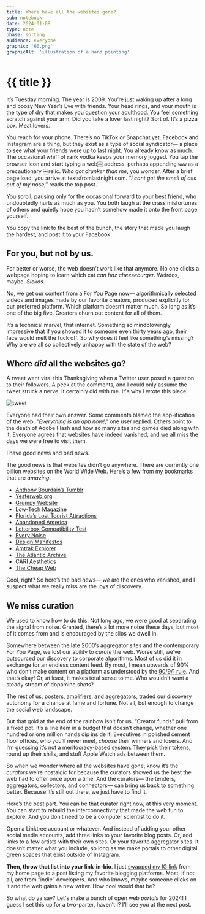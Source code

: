 ```yaml
---
title: Where have all the websites gone?
sub: notebook
date: 2024-01-08
type: note
phase: sorting
audience: everyone
graphic: '60.png'
graphicAlt: 'illustration of a hand pointing'
---
```

# {{ title }}

It’s Tuesday morning. The year is 2009. You’re just waking up after a long and boozy New Year’s Eve with friends. Your head rings, and your mouth is the type of dry that makes you question your adulthood. You feel something scratch against your arm. Did you take a lover last night? Sort of. It’s a pizza box. Meat lovers. 

You reach for your phone. There’s no TikTok or Snapchat yet. Facebook and Instagram are a thing, but they exist as a type of social syndicator— a place to see what your friends were up to last night. You already know as much. The occasional whiff of rank vodka keeps your memory jogged. You tap the browser icon and start typing a web￼ address, perhaps appending `www` as a precautionary ￼relic. *Who got drunker than me*, you wonder. After a brief page load, you arrive at textsfromlastnight\.com. “*I cant get the smell of ass out of my nose*,” reads the top post. 

You scroll, pausing only for the occasional forward to your best friend, who undoubtedly hurts as much as you. You both laugh at the crass misfortunes of others and quietly hope you hadn’t somehow made it onto the front page yourself. 

You copy the link to the best of the bunch, the story that made you laugh the hardest, and post it to your Facebook. 

## For you, but not by us.

For better or worse, the web doesn’t work like that anymore. No one clicks a webpage hoping to learn which cat *can haz cheeseburger*. Weirdos, maybe. *Sickos*. 

No, we get our content from a For You Page now— algorithmically selected videos and images made by our favorite creators, produced explicitly for our preferred platform. Which platform doesn’t matter much. So long as it’s one of the big five. Creators churn out content for all of them. 

It’s a technical marvel, that internet. Something so mindblowingly impressive that if you showed it to someone even thirty years ago, their face would melt the fuck off. So why does it feel like something’s missing? Why are we all so collectively unhappy with the state of the web? 

## Where *did* all the websites go? 

A tweet went viral this Thanksgiving when a Twitter user posed a question to their followers. A peek at the comments, and I could only assume the tweet struck a nerve. It certainly did with me. It's why I wrote this piece. 

![tweet](https://fromjason.xyz/img/image-wheredidallthewebsitesgo.jpg)

Everyone had their own answer. Some comments blamed the app-ification of the web. "*Everything is an app now!*," one user replied. Others point to the death of Adobe Flash and how so many sites and games died along with it. Everyone agrees that websites have indeed vanished, and we all miss the days we were free to visit them. 

I have good news and bad news.

The good news is that websites didn’t go anywhere. There are currently one billion websites on the World Wide Web. Here’s a few from my bookmarks that are *amazing*.

- [Anthony Bourdain’s Tumblr](https://anthonybourdain.tumblr.com)
- [Yesterweb.org](https://yesterweb.org/)
- [Grumpy Website](https://grumpy.website/)
- [Low-Tech Magazine](https://solar.lowtechmagazine.com/)
- [Florida’s Lost Tourist Attractions](http://www.lostparks.com/)
- [Abandoned America](https://www.abandonedamerica.us/abandoned-theaters)
- [Letterbox Compatibility Test](https://letterboxd.tools/Film_taste_compatibility_test)
- [Every Noise](https://everynoise.com/)
- [Design Manifestos](https://designmanifestos.org/)
- [Amtrak Explorer](https://amtrakexplorer.com/)
- [The Atlantic Archive](https://www.theatlantic.com/archive/)
- [CARI Aesthetics](https://cari.institute/aesthetics)
- [The Cheap Web](https://potato.cheap/)

Cool, right? So here’s the bad news— *we* are the ones who vanished, and I suspect what we really miss are the joys of discovery. 

## We miss curation

We used to know how to do this. Not long ago, we were good at separating the signal from noise. Granted, there’s a lot more noise these days, but most of it comes from and is encouraged by the silos we dwell in.

Somewhere between the late 2000’s aggregator sites and the contemporary For You Page, we lost our ability to *curate* the web. Worse still, we’ve outsourced our discovery to corporate algorithms. Most of us did it in exchange for an endless content feed. By most, I mean upwards of 90% who don’t make content on a platform as understood by the [90/9/1 rule](https://en.wikipedia.org/wiki/1%25_rule). And that’s okay! Or, at least, it makes total sense to me. Who wouldn’t want a steady stream of dopamine shots?

The rest of us, [posters, amplifiers, and aggregators](https://www.fromjason.xyz/p/notebook/how-do-we-stop-meta-in-2024-we-fix-the-information-loop/), traded our discovery autonomy for a chance at fame and fortune. Not all, but enough to change the social web landscape. 

But that gold at the end of the rainbow isn’t for us. “Creator funds” pull from a fixed pot. It’s a line item in a budget that doesn’t change, whether one hundred or one million hands dip inside it. Executives in polished cement floor offices, who you’ll never meet, *choose* their winners and losers. And I’m guessing it’s not a meritocracy-based system. They pick their tokens, round up their shills, and stuff Apple Watch ads between them.

So when we wonder where all the websites have gone, know it’s the *curators* we’re nostalgic for because the curators showed us the best the web had to offer once upon a time. And the curators— the tenders, aggregators, collectors, and connectors— can bring us back to something better. Because it’s still out there, we just have to find it. 

Here’s the best part. You can be that curator right now, at this very moment. You can start to rebuild the interconnectivity that made the web fun to explore. And you don’t need to be a computer scientist to do it. 

Open a Linktree account or whatever. And instead of adding your other social media accounts, add three links to your favorite blog posts. Or, add links to a few artists with their own sites. Or your favorite aggregator sites. It doesn’t matter what you include, so long as we make portals to other digital green spaces that exist outside of Instagram.

**Then, throw that list into your link-in-bio**. I just [swapped my IG link](https://www.instagram.com/jasondotgov/) from my home page to a post listing my favorite blogging platforms. Most, if not all, are from “indie” developers. And who knows, maybe someone clicks on it and the web gains a new writer. How cool would that be? 

So what do ya say? Let's make a bunch of open web *portals* for 2024! I guess I set this up for a two-parter, haven’t I? I’ll see you at the next post. 
